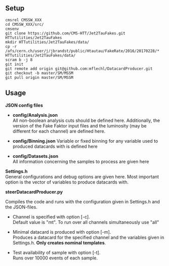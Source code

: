 ## Setup

    cmsrel CMSSW_XXX  
    cd CMSSW_XXX/src/  
    cmsenv  
    git clone https://github.com/CMS-HTT/Jet2TauFakes.git HTTutilities/Jet2TauFakes  
    mkdir HTTutilities/Jet2TauFakes/data/  
    cp -r /afs/cern.ch/user/j/jbrandst/public/Htautau/FakeRate/2016/20170228/* HTTutilities/Jet2TauFakes/data/  
    scram b -j 8  
    git init  
    git remote add origin git@github.com:mflechl/DatacardProducer.git  
    git checkout -b master/SM/MSSM  
    git pull origin master/SM/MSSM  

## Usage

**JSON config files**
-   **config/Analysis.json**     
    All non-boolean analysis cuts should be defined here. Additionally, the version of the Fake Faktor input files 
    and  the luminosity (may be different for each channel) are defined here.

-   **config/Binning.json** 
    Variable or fixed binning for any variable used to produced datacards with is defined here

-   **config/Datasets.json**    
    All information concerning the samples to process are given here

**Settings.h**  
General configurations and debug options are given here. Most important option is the vector of variables to produce datacards with.

**steerDatacardProducer.py**

Compiles the code and runs with the configuration given in Settings.h and the JSON-files. 

-   Channel is specified with option [-c].  
    Default value is "mt". To run over all channels simultaneously use "all"

-   Minimal datacard is produced with option [-m].  
    Produces a datacard for the specified channel and the variables given in Settings.h.
    **Only creates nominal templates**.

-   Test availability of sample with option [-t].   
    Runs over 10000 events of each sample.


